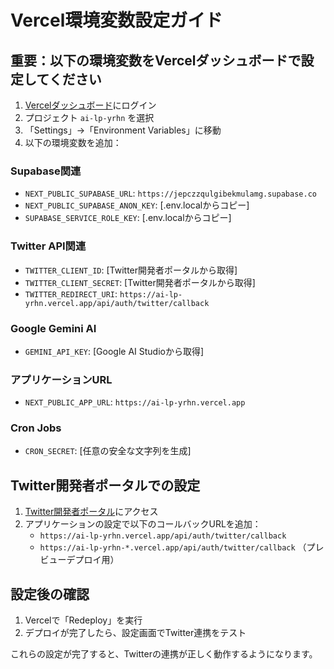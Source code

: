 # Vercel環境変数設定ガイド

## 重要：以下の環境変数をVercelダッシュボードで設定してください

1. [Vercelダッシュボード](https://vercel.com)にログイン
2. プロジェクト `ai-lp-yrhn` を選択
3. 「Settings」→「Environment Variables」に移動
4. 以下の環境変数を追加：

### Supabase関連
- `NEXT_PUBLIC_SUPABASE_URL`: `https://jepczzqulgibekmulamg.supabase.co`
- `NEXT_PUBLIC_SUPABASE_ANON_KEY`: [.env.localからコピー]
- `SUPABASE_SERVICE_ROLE_KEY`: [.env.localからコピー]

### Twitter API関連
- `TWITTER_CLIENT_ID`: [Twitter開発者ポータルから取得]
- `TWITTER_CLIENT_SECRET`: [Twitter開発者ポータルから取得]
- `TWITTER_REDIRECT_URI`: `https://ai-lp-yrhn.vercel.app/api/auth/twitter/callback`

### Google Gemini AI
- `GEMINI_API_KEY`: [Google AI Studioから取得]

### アプリケーションURL
- `NEXT_PUBLIC_APP_URL`: `https://ai-lp-yrhn.vercel.app`

### Cron Jobs
- `CRON_SECRET`: [任意の安全な文字列を生成]

## Twitter開発者ポータルでの設定

1. [Twitter開発者ポータル](https://developer.twitter.com)にアクセス
2. アプリケーションの設定で以下のコールバックURLを追加：
   - `https://ai-lp-yrhn.vercel.app/api/auth/twitter/callback`
   - `https://ai-lp-yrhn-*.vercel.app/api/auth/twitter/callback` （プレビューデプロイ用）

## 設定後の確認

1. Vercelで「Redeploy」を実行
2. デプロイが完了したら、設定画面でTwitter連携をテスト

これらの設定が完了すると、Twitterの連携が正しく動作するようになります。